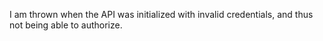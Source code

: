 I am thrown when the API was initialized with invalid credentials, and thus not being able to authorize.